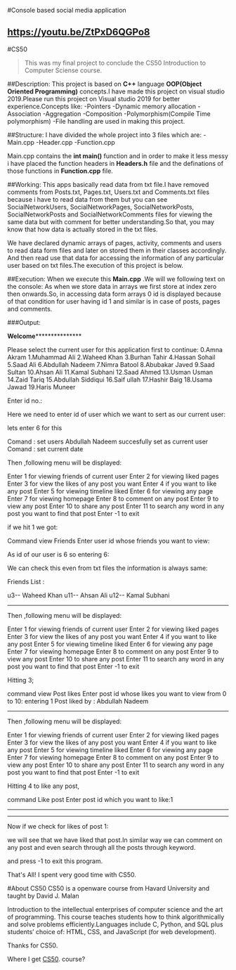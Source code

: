 #Console based social media application
## https://youtu.be/ZtPxD6QGPo8
#CS50
>This was my final project to conclude the CS50 Introduction to Computer Sciense course.

##Description:
    This project is based on **C++** language **OOP(Object Oriented Programming)** concepts.I have made this project on visual studio 2019.Please run this project on
    Visual studio 2019 for better experience.Concepts like:
-Pointers
-Dynamic memory allocation
-Association
-Aggregation
-Composition
-Polymorphism(Compile Time polymorphism)
-File handling
are used in making this project.

##Structure:
        I have divided the whole project into 3 files which are:
        -Main.cpp
        -Header.cpp
        -Function.cpp

Main.cpp contains the **int main()** function and in order to make it less messy i have placed the function headers in **Headers.h** file and the definations of
those functions in **Function.cpp** file.

##Working:
    This apps basically read data from txt file.I have removed comments from Posts.txt, Pages.txt, Users.txt and Comments.txt files because i have to read data
from them but you can see SocialNetworkUsers, SocialNetworkPages, SocialNetworkPosts, SocialNetworkPosts and SocialNetworkComments files for viewing the same data
but with comment for better understanding.So that, you may know that how data is actually stored in the txt files.

We have declared dynamic arrays of pages, activity, comments and users to read data form files and later on stored them in their classes accordingly.
And then read use that data for accessing the information of any particular user based on txt files.The execution of this project is below.

##Execution:
       When we execute this **Main.cpp** .We will we following text on the console:
As when we store data in arrays we first store at index zero then onwards.So, in accessing data form arrays 0 id is displayed because of that condition for user
having id 1 and similar is in case of posts, pages and comments.



###Output:

**********************************************************************Welcome*************************************************************************************

Please select the current user for this application first to continue:
0.Amna Akram
1.Muhammad Ali
2.Waheed Khan
3.Burhan Tahir
4.Hassan Sohail
5.Saad Ali
6.Abdullah Nadeem
7.Nimra Batool
8.Abubakar Javed
9.Saad Sultan
10.Ahsan Ali
11.Kamal Subhani
12.Saad Ahmed
13.Usman Usman
14.Zaid Tariq
15.Abdullah Siddiqui
16.Saif ullah
17.Hashir Baig
18.Usama Jawad
19.Haris Muneer

Enter id no.:

Here we need to enter id of user which we want to sert as our current user:

lets enter 6 for this

Comand :    set users
Abdullah Nadeem succesfully set as current user
Comand :   set current date

Then ,following menu will be displayed:

Enter 1 for  viewing friends of current user
Enter 2 for viewing liked pages
Enter 3 for view the likes of any post you want
Enter 4 if you want to like any post
Enter 5 for viewing timeline liked
Enter 6 for viewing any page
Enter 7 for viewing homepage
Enter 8 to comment on any post
Enter 9 to view any post
Enter 10 to share any post
Enter 11 to search any word in any post you want to find that post
Enter -1 to exit

if we hit 1 we got:

Command    view Friends
Enter user id whose friends you want to view:

As id of our user is 6 so entering 6:

We can check this even from txt files the information is always same:

Friends List :

u3--  Waheed  Khan
u11--  Ahsan  Ali
u12--  Kamal  Subhani

--------------------------------------------------------------

Then ,following menu will be displayed:

Enter 1 for  viewing friends of current user
Enter 2 for viewing liked pages
Enter 3 for view the likes of any post you want
Enter 4 if you want to like any post
Enter 5 for viewing timeline liked
Enter 6 for viewing any page
Enter 7 for viewing homepage
Enter 8 to comment on any post
Enter 9 to view any post
Enter 10 to share any post
Enter 11 to search any word in any post you want to find that post
Enter -1 to exit

Hitting 3;

command   view Post likes
Enter post id whose likes you want to view from 0 to 10: entering 1
Post liked by :
        Abdullah Nadeem

--------------------------------------------------------------

Then ,following menu will be displayed:

Enter 1 for  viewing friends of current user
Enter 2 for viewing liked pages
Enter 3 for view the likes of any post you want
Enter 4 if you want to like any post
Enter 5 for viewing timeline liked
Enter 6 for viewing any page
Enter 7 for viewing homepage
Enter 8 to comment on any post
Enter 9 to view any post
Enter 10 to share any post
Enter 11 to search any word in any post you want to find that post
Enter -1 to exit

Hitting 4 to like any post,

command   Like post
Enter post id which you want to like:1

--------------------------------------------------------------

--------------------------------------------------------------

Now if we check for likes of post 1:

we will see that we have liked that post.In similar way we can comment on any post and even search through all the posts through keyword.

and press -1 to exit this program.


That's All! I spent very good time with CS50.

#About CS50
CS50 is a openware course from Havard University and taught by David J. Malan

Introduction to the intellectual enterprises of computer science and the art of programming. This course teaches students how to think algorithmically and solve
problems efficiently.Languages include C, Python, and SQL plus students’ choice of: HTML, CSS, and JavaScript (for web development).

Thanks for CS50.

Where I get [CS50](https://cs50.harvard.edu/x/2021/). course?